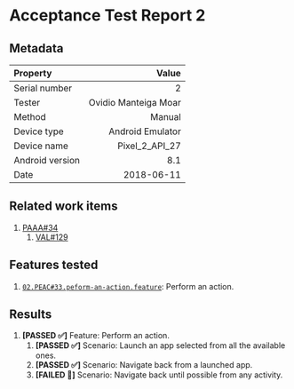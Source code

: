 # Acceptance Test Report 2

## Metadata

| Property | Value|
|:--|--:|
| Serial number | 2 |
| Tester | Ovidio Manteiga Moar |
| Method | Manual |
| Device type | Android Emulator |
| Device name | Pixel_2_API_27 |
| Android version | 8.1 |
| Date | 2018-06-11 |

## Related work items

1. [PAAA#34](https://lateaint.visualstudio.com/HorusSense/_workitems/edit/34)
    1. [VAL#129](https://lateaint.visualstudio.com/HorusSense/_workitems/edit/129)

## Features tested

1. [`02.PEAC#33.peform-an-action.feature`](../../../AcceptanceTests): Perform an action.

## Results

1. **[PASSED ✅]** Feature:  Perform an action. 
    1. **[PASSED ✅]** Scenario: Launch an app selected from all the available ones.
    2. **[PASSED ✅]** Scenario: Navigate back from a launched app.
    3. **[FAILED 🛑]** Scenario: Navigate back until possible from any activity.
